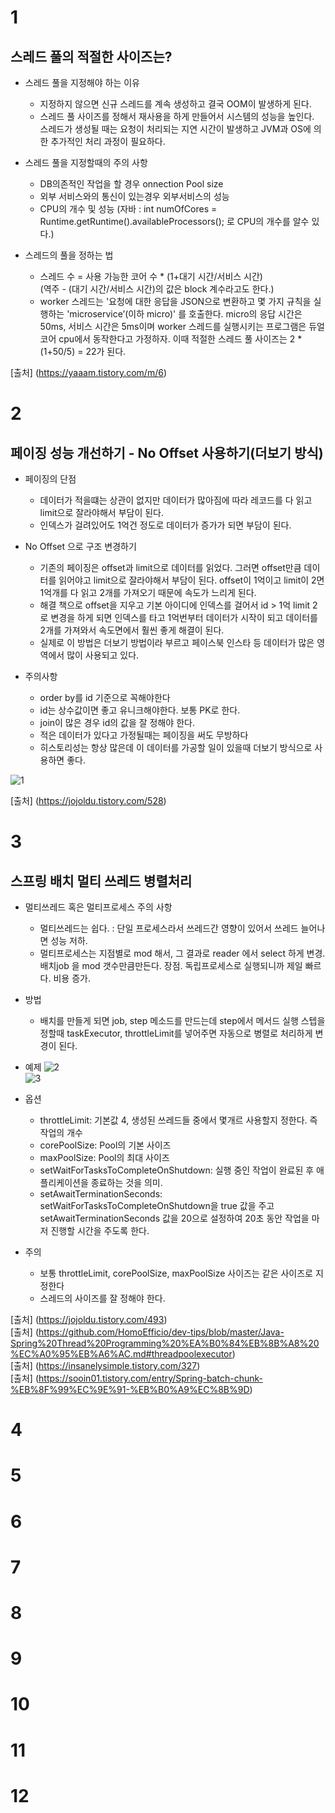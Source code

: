 # 1
## 스레드 풀의 적절한 사이즈는?

  - 스레드 풀을 지정해야 하는 이유
    -  지정하지 않으면 신규 스레드를 계속 생성하고 결국 OOM이 발생하게 된다.
    -  스레드 풀 사이즈를 정해서 재사용을 하게 만들어서 시스템의 성능을 높인다.   
       스레드가 생성될 때는 요청이 처리되는 지연 시간이 발생하고 JVM과 OS에 의한 추가적인 처리 과정이 필요하다.   
  
  - 스레드 풀을 지정할때의 주의 사항
    - DB의존적인 작업을 할 경우 onnection Pool size
    - 외부 서비스와의 통신이 있는경우 외부서비스의 성능
    - CPU의 개수 및 성능 (자바 : int numOfCores = Runtime.getRuntime().availableProcessors(); 로 CPU의 개수를 알수 있다.)

  - 스레드의 풀을 정하는 법   
    - 스레드 수 = 사용 가능한 코어 수 * (1+대기 시간/서비스 시간)   
      (역주 -  (대기 시간/서비스 시간)의 값은 block 계수라고도 한다.)
    - worker 스레드는 '요청에 대한 응답을 JSON으로 변환하고 몇 가지 규칙을 실행하는 'microservice’(이하 micro)' 를 호출한다.
      micro의 응답 시간은 50ms, 서비스 시간은 5ms이며 worker 스레드를 실행시키는 프로그램은 듀얼 코어 cpu에서 동작한다고 가정하자.
      이때 적절한 스레드 풀 사이즈는 2 *(1+50/5) = 22가 된다.

[출처] (https://yaaam.tistory.com/m/6)

# 2
## 페이징 성능 개선하기 - No Offset 사용하기(더보기 방식)

  - 페이징의 단점
    - 데이터가 적을떄는 상관이 없지만 데이터가 많아짐에 따라 레코드를 다 읽고 limit으로 잘라야해서 부담이 된다.
    - 인덱스가 걸려있어도 1억건 정도로 데이터가 증가가 되면 부담이 된다.

  - No Offset 으로 구조 변경하기
    - 기존의 페이징은 offset과 limit으로 데이터를 읽었다. 그러면 offset만큼 데이터를 읽어야고 limit으로 잘라야해서 부담이 된다.
      offset이 1억이고 limit이 2면 1억개를 다 읽고 2개를 가져오기 때문에 속도가 느리게 된다.
    - 해결 책으로 offset을 지우고 기본 아이디에 인덱스를 걸어서 id > 1억 limit 2로 변경을 하게 되면 인덱스를 타고 1억번부터 데이터가
      시작이 되고 데이터를 2개를 가져와서 속도면에서 훨씬 좋게 해결이 된다.
    - 실제로 이 방법은 더보기 방법이라 부르고 페이스북 인스타 등 데이터가 많은 영역에서 많이 사용되고 있다.
   
  - 주의사항
    - order by를 id 기준으로 꼭해야한다
    - id는 상수값이면 좋고 유니크해야한다. 보통 PK로 한다.
    - join이 많은 경우 id의 값을 잘 정해야 한다.
    - 적은 데이터가 있다고 가정될때는 페이징을 써도 무방하다
    - 히스토리성는 항상 많은데 이 데이터를 가공할 일이 있을때 더보기 방식으로 사용하면 좋다.

  ![1](https://user-images.githubusercontent.com/20812458/150626267-3fc8fff5-a3c1-404d-9557-58212f01c5d1.png)


[출처] (https://jojoldu.tistory.com/528)

# 3
## 스프링 배치 멀티 쓰레드 병렬처리

  - 멀티쓰레드 혹은 멀티프로세스 주의 사항
    - 멀티쓰레드는 쉽다. : 단일 프로세스라서 쓰레드간 영향이 있어서 쓰레드 늘어나면 성능 저하.
    - 멀티프로세스는 지점별로 mod 해서, 그 결과로 reader 에서 select 하게 변경. 배치job 을 mod 갯수만큼만든다. 장점. 독립프로세스로 실행되니까 제일 빠르다. 비용 증가.

  - 방법
    - 배치를 만들게 되면 job, step 메소드를 만드는데 step에서 메서드 실행 스텝을 정할때 taskExecutor, throttleLimit를 넣어주면 자동으로 병렬로 처리하게 변경이 된다.
  
  - 예제
    ![2](https://user-images.githubusercontent.com/20812458/150626426-9b0af80e-1281-4d25-8e75-84e9c57304ab.png)   
    ![3](https://user-images.githubusercontent.com/20812458/150626437-8e9aee0d-004f-4e0d-8757-06b607363c78.png)
    
  - 옵션
    - throttleLimit: 기본값 4, 생성된 쓰레드들 중에서 몇개르 사용할지 정한다. 즉 작업의 개수
    - corePoolSize: Pool의 기본 사이즈 
    - maxPoolSize: Pool의 최대 사이즈 
    - setWaitForTasksToCompleteOnShutdown: 실행 중인 작업이 완료된 후 애플리케이션을 종료하는 것을 의미.
    - setAwaitTerminationSeconds: setWaitForTasksToCompleteOnShutdown을 true 값을 주고 setAwaitTerminationSeconds 값을 20으로 설정하여 20초 동안 작업을 마저 진행할 시간을 주도록 한다.

  - 주의
    - 보통 throttleLimit, corePoolSize, maxPoolSize 사이즈는 같은 사이즈로 지정한다
    - 스레드의 사이즈를 잘 정해야 한다.

 [출처] (https://jojoldu.tistory.com/493)   
 [출처] (https://github.com/HomoEfficio/dev-tips/blob/master/Java-Spring%20Thread%20Programming%20%EA%B0%84%EB%8B%A8%20%EC%A0%95%EB%A6%AC.md#threadpoolexecutor)   
 [출처] (https://insanelysimple.tistory.com/327)   
 [출처] (https://sooin01.tistory.com/entry/Spring-batch-chunk-%EB%8F%99%EC%9E%91-%EB%B0%A9%EC%8B%9D)   

# 4

# 5

# 6

# 7

# 8

# 9

# 10

# 11

# 12
